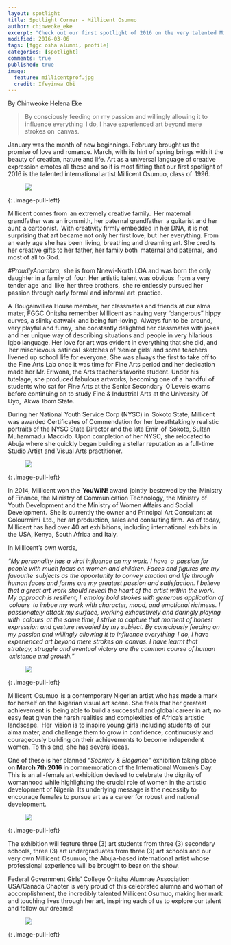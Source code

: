 ```yaml
---
layout: spotlight
title: Spotlight Corner - Millicent Osumuo
author: chinweoke_eke
excerpt: "Check out our first spotlight of 2016 on the very talented Millicent Osumuo, Class of '96."
modified: 2016-03-06
tags: [fggc osha alumni, profile]
categories: [spotlight]
comments: true
published: true
image:
  feature: millicentprof.jpg
  credit: Ifeyinwa Obi
---
```

By Chinweoke Helena Eke

> By consciously feeding on my passion and willingly allowing it to influence everything  I do, I have experienced art beyond mere strokes on  canvas. 

January was the month of new beginnings. February brought us the promise of love and romance. March, with its hint of spring brings with it the beauty of creation, nature and life. Art as a universal language of creative expression emotes all these and so it is most fitting that our first spotlight of 2016 is the talented international artist Millicent Osumuo, class of  1996.

<figure>
<a href="{{ site.url }}/images/millicent/millicentart.jpg"><img src="{{ site.url }}/images/millicent/millicentart.jpg"></a>
</figure>
{: .image-pull-left}

Millicent comes from  an extremely creative family.  Her maternal grandfather was an ironsmith, her paternal grandfather  a  guitarist and her aunt  a  cartoonist.  With creativity firmly embedded in her DNA, it is not surprising that art became not only her first love, but  her everything. 
From an early age she has been  living, breathing and dreaming art. She credits her creative gifts to her father, her family both  maternal and paternal,  and most of all to God. 

*#ProudlyAnambra*,  she is from Nnewi-North LGA and was born the only daughter in a family of  four. Her artistic talent was obvious  from a very tender age  and  like  her three brothers,  she relentlessly pursued her passion through early  formal and informal art  practice.   

A  Bougainvillea House member, her classmates and friends at our alma mater, FGGC Onitsha remember Millicent as having very “dangerous” hippy curves, a slinky catwalk  and being fun-loving. Always fun to be  around, very playful and funny,  she constantly delighted her classmates with jokes and her unique way of describing situations and  people in very hilarious Igbo language. 
Her love for art was evident in everything that she did, and  her mischievous  satirical  sketches  of ‘senior girls' and some teachers livened up school  life for everyone. She was always the first to take off to the Fine Arts Lab once it was time for Fine Arts period and her dedication made her Mr. Eriwona, the Arts teacher’s favorite  student. 
Under his tutelage, she produced fabulous artworks, becoming one of a  handful of students who sat for Fine Arts at the Senior Secondary  O’Levels exams before continuing on to study Fine & Industrial Arts at the University Of  Uyo,  Akwa  Ibom State.      

During her National Youth Service Corp (NYSC) in  Sokoto State, Millicent was awarded Certificates of Commendation for her breathtakingly realistic portraits of the NYSC State Director and the late Emir  of  Sokoto, Sultan Muhammadu  Maccido. Upon completion of her NYSC, she relocated to Abuja where she quickly began building a stellar reputation as a full-time Studio Artist and Visual Arts practitioner.  
<figure>
<a href="{{ site.url }}/images/millicent/millicentatwork2.jpg"><img src="{{ site.url }}/images/millicent/millicentatwork2.jpg"></a>
</figure>
{: .image-pull-left}

In 2014, Millicent won the  **YouWiN!** award  jointly  bestowed by the  Ministry of Finance, the Ministry of Communication Technology, the Ministry of Youth Development and the Ministry of Women Affairs and Social Development.  She is currently the owner and Principal Art Consultant at  Colourmimi  Ltd., her art production, sales and consulting firm. 
As of today, Millicent has had over 40 art exhibitions, including international exhibits in the USA, Kenya, South Africa and Italy.  

In Millicent’s own words, 

*“My personality has a viral influence on my work. I have  a  passion for people with much focus on women and children.*
*Faces and figures are my  favourite  subjects as the opportunity to convey emotion and life through human faces and forms are my greatest passion and satisfaction.* 
*I believe that a great art work should reveal the heart of the artist within the work.* 
*My approach is resilient; I  employ bold strokes with generous application of  colours  to imbue my work with character, mood, and emotional richness.* 
*I passionately attack my surface, working exhaustively and daringly playing with  colours  at the same time, I strive to capture that moment of honest expression and gesture revealed by my subject.* 
*By consciously feeding on my passion and willingly allowing it to influence everything  I do, I have experienced art beyond mere strokes on  canvas.* 
*I have learnt that strategy, struggle and eventual victory are the common course of human  existence and growth.”* 

<figure>
<a href="{{ site.url }}/images/millicent/millicentatwork.jpg"><img src="{{ site.url }}/images/millicent/millicentatwork.jpg"></a>
</figure>
{: .image-pull-left}

Millicent  Osumuo  is a contemporary Nigerian artist who has made a mark for herself on the Nigerian visual art scene.  She feels that her greatest achievement is  being able to build a successful and global career in art; no easy feat given the harsh realities and complexities of Africa’s artistic landscape.  Her  vision is to inspire young girls including students of our alma mater, and challenge them to grow in confidence, continuously and courageously building on their achievements to become independent women. To this end, she has several ideas.

One of these is her planned *“Sobriety & Elegance”* exhibition taking place on **March 7th 2016** in commemoration of the International Women’s Day. This is an all-female art exhibition devised to celebrate the dignity of womanhood while highlighting the crucial role of women in the artistic development of Nigeria. 
Its underlying message is the necessity to encourage females to pursue art as a career for robust and national development. 

<figure>
<a href="{{ site.url }}/images/millicent/millicentexhibit.jpg"><img src="{{ site.url }}/images/millicent/millicentexhibit.jpg"></a>
</figure>
{: .image-pull-left}

The exhibition will feature three (3) art students from three (3) secondary schools, three (3) art undergraduates from three (3) art schools and our very own Millicent  Osumuo, the Abuja-based international artist whose professional experience will be brought to bear on the show. 

Federal Government Girls' College Onitsha Alumnae Association USA/Canada Chapter is very proud of this celebrated alumna and woman of accomplishment, the incredibly talented Millicent Osumuo, making her mark and touching lives through her art, inspiring each of us to explore our talent and follow our dreams!

<figure>
<a href="{{ site.url }}/images/millicent/millicentpose.jpg"><img src="{{ site.url }}/images/millicent/millicentpose.jpg"></a>
</figure>
{: .image-pull-left}
